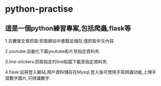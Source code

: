 # python-practise

## 這是一個python練習專案,包括爬蟲,flask等

1.古驣堡文章抓取:抓取網站中書籍並儲存,僅抓取中文內容.

2.youtube:自動化下載youtube影片至指定資料夾.

3.line-stickers:抓取指定的line貼圖下載至指定資料夾.

4.flask:註冊登入網站,用戶資料儲存在Mysql,登入後可使用手寫辨識功能,上傳手寫數字圖片,可辨識數字.
